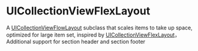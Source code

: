 # UICollectionViewFlexLayout

A [UICollectionViewFlowLayout](https://developer.apple.com/library/ios/documentation/UIKit/Reference/UICollectionViewFlowLayout_class/) subclass that scales items to take up space, optimized for large item set, inspired by [UICollectionViewFlexLayout](https://github.com/devxoul/UICollectionViewFlexLayout)，Additional support for section header and section footer



 







